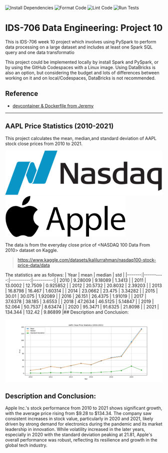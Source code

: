 ![Install Dependencies](https://github.com/haobo-yuan/IDS706-10-PySpark/actions/workflows/install.yml/badge.svg)
![Format Code](https://github.com/haobo-yuan/IDS706-10-PySpark/actions/workflows/format.yml/badge.svg)
![Lint Code](https://github.com/haobo-yuan/IDS706-10-PySpark/actions/workflows/lint.yml/badge.svg)
![Run Tests](https://github.com/haobo-yuan/IDS706-10-PySpark/actions/workflows/test.yml/badge.svg)

# IDS-706 Data Engineering: Project 10

This is IDS-706 week 10 project which involves using PySpark to perform data processing on a large dataset and includes at least one Spark SQL query and one data transformatio

This project could be implemented locally by install Spark and PySpark, or by using the GitHub Codespaces with a Linux image. Using DataBricks is also an option, but considering the budget and lots of differences between working on it and on local/Codespaces, DataBricks is not recommended.


## Reference
- [devcontainer & Dockerfile from Jeremy](https://github.com/nogibjj/Jeremy_Tan_IDS706_Week10/tree/main/.devcontainer)

---

## AAPL Price Statistics (2010-2021)

This project calculates the mean, median,and standard deviation of AAPL stock close prices from 2010 to 2021.

![Logo Nasdaq](pictures/Logo_Nasdaq.png)![Logo AAPL](pictures/Logo_AAPL.png)

The data is from the everyday close price of <NASDAQ 100 Data From 2010> dataset on Kaggle.
>https://www.kaggle.com/datasets/kalilurrahman/nasdaq100-stock-price-data/data 

The statistics are as follows:
|   Year |      mean |    median |       std |
|-------:|----------:|----------:|----------:|
|   2010 |   9.28009 |   9.18089 |  1.3413   |
|   2011 |  13.0002  |  12.7509  |  0.925852 |
|   2012 |  20.5732  |  20.8032  |  2.39203  |
|   2013 |  16.8798  |  16.467   |  1.60314  |
|   2014 |  23.0662  |  23.475   |  3.34282  |
|   2015 |  30.01    |  30.075   |  1.92089  |
|   2016 |  26.151   |  26.4375  |  1.91019  |
|   2017 |  37.6378  |  38.185   |  3.6553   |
|   2018 |  47.2634  |  46.5125  |  5.14847  |
|   2019 |  52.064   |  50.7537  |  8.63474  |
|   2020 |  95.3471  |  91.6325  | 21.8098   |
|   2021 | 134.344   | 132.42    |  9.86899  |## Description and Conclusion:


![Plot](pictures/plot.png)

## Description and Conclusion:
Apple Inc.'s stock performance from 2010 to 2021 shows significant growth, with the average
price rising from $9.28 to $134.34. The company saw consistent increases in stock value, 
particularly in 2020 and 2021, likely driven by strong demand for electronics during the pandemic
and its market leadership in innovation. While volatility increased in the later years, especially
in 2020 with the standard deviation peaking at 21.81, Apple's overall performance was robust,
reflecting its resilience and growth in the global tech industry.
